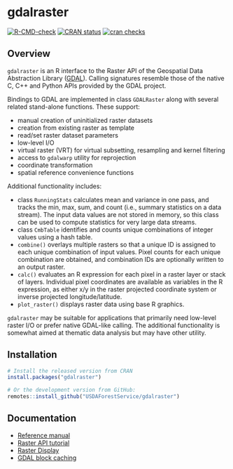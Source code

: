 
<!-- README.md is generated from README.Rmd. Please edit that file -->

# gdalraster

<!-- badges: start -->

[![R-CMD-check](https://github.com/USDAForestService/gdalraster/actions/workflows/R-CMD-check.yaml/badge.svg)](https://github.com/USDAForestService/gdalraster/actions/workflows/R-CMD-check.yaml)
[![CRAN
status](https://www.r-pkg.org/badges/version/gdalraster)](https://CRAN.R-project.org/package=gdalraster)
[![cran
checks](https://badges.cranchecks.info/worst/gdalraster.svg)](https://cran.r-project.org/web/checks/check_results_gdalraster.html)
<!-- badges: end -->

## Overview

`gdalraster` is an R interface to the Raster API of the Geospatial Data
Abstraction Library ([GDAL](https://gdal.org/)). Calling signatures
resemble those of the native C, C++ and Python APIs provided by the GDAL
project.

Bindings to GDAL are implemented in class `GDALRaster` along with
several related stand-alone functions. These support:

  - manual creation of uninitialized raster datasets
  - creation from existing raster as template
  - read/set raster dataset parameters
  - low-level I/O
  - virtual raster (VRT) for virtual subsetting, resampling and kernel
    filtering
  - access to `gdalwarp` utility for reprojection
  - coordinate transformation
  - spatial reference convenience functions

Additional functionality includes:

  - class `RunningStats` calculates mean and variance in one pass, and
    tracks the min, max, sum, and count (i.e., summary statistics on a
    data stream). The input data values are not stored in memory, so
    this class can be used to compute statistics for very large data
    streams.
  - class `CmbTable` identifies and counts unique combinations of
    integer values using a hash table.
  - `combine()` overlays multiple rasters so that a unique ID is
    assigned to each unique combination of input values. Pixel counts
    for each unique combination are obtained, and combination IDs are
    optionally written to an output raster.
  - `calc()` evaluates an R expression for each pixel in a raster layer
    or stack of layers. Individual pixel coordinates are available as
    variables in the R expression, as either x/y in the raster projected
    coordinate system or inverse projected longitude/latitude.
  - `plot_raster()` displays raster data using base R graphics.

`gdalraster` may be suitable for applications that primarily need
low-level raster I/O or prefer native GDAL-like calling. The additional
functionality is somewhat aimed at thematic data analysis but may have
other utility.

## Installation

``` r
# Install the released version from CRAN
install.packages("gdalraster")

# Or the development version from GitHub:
remotes::install_github("USDAForestService/gdalraster")
```

## Documentation

  - [Reference
    manual](https://usdaforestservice.github.io/gdalraster/reference/)
  - [Raster API
    tutorial](https://usdaforestservice.github.io/gdalraster/articles/raster-api-tutorial.html)
  - [Raster
    Display](https://usdaforestservice.github.io/gdalraster/articles/raster-display.html)
  - [GDAL block
    caching](https://usdaforestservice.github.io/gdalraster/articles/gdal-block-cache.html)
